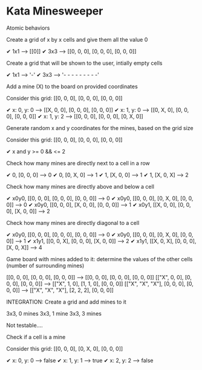 # Kata Minesweeper
Atomic behaviors

Create a grid of x by x cells and give them all the value 0

✔ 1x1 --> [[0]]
✔ 3x3 --> [[0, 0, 0], [0, 0, 0], [0, 0, 0]]

Create a grid that will be shown to the user, intially empty cells

✔ 1x1 --> '-'
✔ 3x3 --> '- - -
           - - -
           - - -'

Add a mine (X) to the board on provided coordinates

Consider this grid: [[0, 0, 0], [0, 0, 0], [0, 0, 0]]

✔ x: 0, y: 0 --> [[X, 0, 0], [0, 0, 0], [0, 0, 0]]
✔ x: 1, y: 0 --> [[0, X, 0], [0, 0, 0], [0, 0, 0]]
✔ x: 1, y: 2 --> [[0, 0, 0], [0, 0, 0], [0, X, 0]]

Generate random x and y coordinates for the mines, based on the grid size

Consider this grid: [[0, 0, 0], [0, 0, 0], [0, 0, 0]]

✔ x and y >= 0 && <= 2

Check how many mines are directly next to a cell in a row

✔ 0, [0, 0, 0] --> 0
✔ 0, [0, X, 0] --> 1
✔ 1, [X, 0, 0] --> 1
✔ 1, [X, 0, X] --> 2

Check how many mines are directly above and below a cell

✔ x0y0, [[0, 0, 0], [0, 0, 0], [0, 0, 0]] --> 0
✔ x0y0, [[0, 0, 0], [0, X, 0], [0, 0, 0]] --> 0
✔ x0y0, [[0, 0, 0], [X, 0, 0], [0, 0, 0]] --> 1
✔ x0y1, [[X, 0, 0], [0, 0, 0], [X, 0, 0]] --> 2

Check how many mines are directly diagonal to a cell

✔ x0y0, [[0, 0, 0], [0, 0, 0], [0, 0, 0]] --> 0
✔ x0y0, [[0, 0, 0], [0, X, 0], [0, 0, 0]] --> 1
✔ x1y1, [[0, 0, X], [0, 0, 0], [X, 0, 0]] --> 2
✔ x1y1, [[X, 0, X], [0, 0, 0], [X, 0, X]] --> 4


Game board with mines added to it: determine the values of the other cells (number of surrounding mines)

[[0, 0, 0], [0, 0, 0], [0, 0, 0]] --> [[0, 0, 0], [0, 0, 0], [0, 0, 0]]
[["X", 0, 0], [0, 0, 0], [0, 0, 0]] --> [["X", 1, 0], [1, 1, 0], [0, 0, 0]]
[["X", "X", "X"], [0, 0, 0], [0, 0, 0]] -->  [["X", "X", "X"], [2, 2, 2], [0, 0, 0]]





INTEGRATION: Create a grid and add mines to it

3x3, 0 mines
3x3, 1 mine
3x3, 3 mines

Not testable....

Check if a cell is a mine

Consider this grid: [[0, 0, 0], [0, X, 0], [0, 0, 0]]

✔ x: 0, y: 0 --> false
✔ x: 1, y: 1 --> true
✔ x: 2, y: 2 --> false

